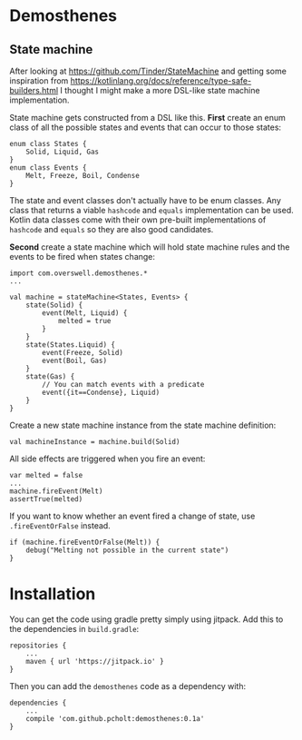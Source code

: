 # Demosthenes

## State machine

After looking at
https://github.com/Tinder/StateMachine and getting some inspiration from 
https://kotlinlang.org/docs/reference/type-safe-builders.html I thought I might make a more 
DSL-like state machine implementation.

State machine gets constructed from a DSL like this. 
__First__ create an enum class of all the possible states and events
that can occur to those states:

    enum class States {
        Solid, Liquid, Gas
    }
    enum class Events {
        Melt, Freeze, Boil, Condense
    }
    
The state and event classes don't actually have to be enum classes.
Any class that returns a viable `hashcode`
and `equals` implementation can be used. Kotlin data classes come with their own
pre-built implementations of `hashcode` and `equals` so they are also good candidates. 

__Second__ create a state machine which will hold state machine rules 
and the events to be fired when states change:
    
    import com.overswell.demosthenes.*
    ...

    val machine = stateMachine<States, Events> {
        state(Solid) {
            event(Melt, Liquid) {
                melted = true
            }
        }
        state(States.Liquid) {
            event(Freeze, Solid)
            event(Boil, Gas)
        }
        state(Gas) {
            // You can match events with a predicate
            event({it==Condense}, Liquid)
        }
    }

Create a new state machine instance from the state machine definition:

    val machineInstance = machine.build(Solid)

All side effects are triggered when you fire an event:

    var melted = false
    ...
    machine.fireEvent(Melt)
    assertTrue(melted)

If you want to know whether an event fired a change of state, use `.fireEventOrFalse` instead.

    if (machine.fireEventOrFalse(Melt)) {
        debug("Melting not possible in the current state")
    }
    
# Installation
You can get the code using gradle pretty simply using jitpack. 
Add this to the dependencies in `build.gradle`:

    repositories {
        ...
        maven { url 'https://jitpack.io' }
    }

Then you can add the `demosthenes` code as a dependency with:

    dependencies {
        ...
        compile 'com.github.pcholt:demosthenes:0.1a'
    }
